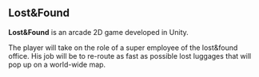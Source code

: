 ## Lost&Found

**Lost&Found** is an arcade 2D game developed in Unity.

The player will take on the role of a super employee of the lost&found office. His job will be to re-route as fast as possible lost luggages that will pop up on a world-wide map.